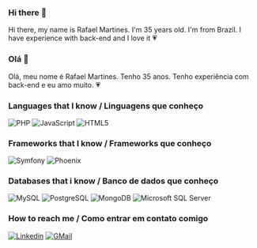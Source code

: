 ### Hi there :wave:

Hi there, my name is Rafael Martines. I'm 35 years old. I'm from Brazil. I have experience with back-end and I love it :heartpulse:

### Olá :wave:

Olá, meu nome é Rafael Martines. Tenho 35 anos. Tenho experiência com back-end e eu amo muito. :heartpulse:

### Languages that I know / Linguagens que conheço
<img alt="PHP" src="https://img.shields.io/badge/php-%23777BB4.svg?&style=for-the-badge&logo=php&logoColor=white"/> <img alt="JavaScript" src="https://img.shields.io/badge/javascript%20-%23323330.svg?&style=for-the-badge&logo=javascript&logoColor=%23F7DF1E"/> <img alt="HTML5" src="https://img.shields.io/badge/html5%20-%23E34F26.svg?&style=for-the-badge&logo=html5&logoColor=white"/>

### Frameworks that I know / Frameworks que conheço

<img alt="Symfony" src="https://img.shields.io/badge/-Symfony-%23000000?logo=symfony&style=for-the-badge"/> <img alt="Phoenix" src="https://img.shields.io/badge/-phoenix-FA5527?style=for-the-badge"/>

### Databases that i know / Banco de dados que conheço
<img alt="MySQL" src="https://img.shields.io/badge/-MySQL-%234479A1?logo=mysql&style=for-the-badge&logoColor=white"/> <img alt="PostgreSQL" src ="https://img.shields.io/badge/PostgreSQL-%23316192.svg?&style=for-the-badge&logo=postgresql&logoColor=white"/> <img alt="MongoDB" src ="https://img.shields.io/badge/MongoDB-%234ea94b.svg?&style=for-the-badge&logo=mongodb&logoColor=white"/> <img alt="Microsoft SQL Server" src="https://img.shields.io/badge/-microsoft%20sql%20server-%23CC2927?logo=microsoftsqlserver&style=for-the-badge"/>

### How to reach me / Como entrar em contato comigo

<a href="https://www.linkedin.com/in/rafael-a-s-martines/"><img alt="Linkedin" src="https://img.shields.io/badge/-Linkedin-%230A66C2?logo=linkedin&style=for-the-badge"/></a>
<a href="mailto:rafael.martines@gmail.com"><img alt="GMail" src="https://img.shields.io/badge/-Gmail-%23EA4335?logo=gmail&style=for-the-badge&logoColor=white"/></a>
